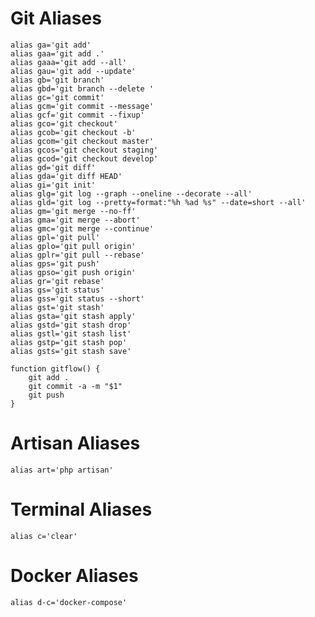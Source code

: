 # Git Aliases
    alias ga='git add'
    alias gaa='git add .'
    alias gaaa='git add --all'
    alias gau='git add --update'
    alias gb='git branch'
    alias gbd='git branch --delete '
    alias gc='git commit'
    alias gcm='git commit --message'
    alias gcf='git commit --fixup'
    alias gco='git checkout'
    alias gcob='git checkout -b'
    alias gcom='git checkout master'
    alias gcos='git checkout staging'
    alias gcod='git checkout develop'
    alias gd='git diff'
    alias gda='git diff HEAD'
    alias gi='git init'
    alias glg='git log --graph --oneline --decorate --all'
    alias gld='git log --pretty=format:"%h %ad %s" --date=short --all'
    alias gm='git merge --no-ff'
    alias gma='git merge --abort'
    alias gmc='git merge --continue'
    alias gpl='git pull'
    alias gplo='git pull origin'
    alias gplr='git pull --rebase'
    alias gps='git push'
    alias gpso='git push origin'
    alias gr='git rebase'
    alias gs='git status'
    alias gss='git status --short'
    alias gst='git stash'
    alias gsta='git stash apply'
    alias gstd='git stash drop'
    alias gstl='git stash list'
    alias gstp='git stash pop'
    alias gsts='git stash save'

    function gitflow() {
        git add .
        git commit -a -m "$1"
        git push
    }
 
# Artisan Aliases
    alias art='php artisan'
    
# Terminal Aliases
    alias c='clear'
    
# Docker Aliases
    alias d-c='docker-compose'
